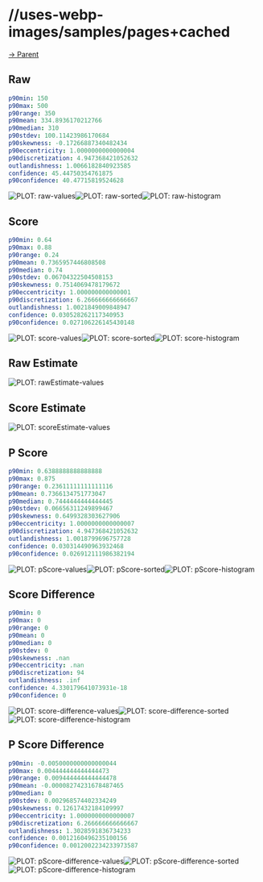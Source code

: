 
# //uses-webp-images/samples/pages+cached

[→ Parent](../..)


## Raw


```yaml
p90min: 150
p90max: 500
p90range: 350
p90mean: 334.8936170212766
p90median: 310
p90stdev: 100.11423986170684
p90skewness: -0.17266887340482434
p90eccentricity: 1.0000000000000004
p90discretization: 4.947368421052632
outlandishness: 1.0066182840923585
confidence: 45.44750354761875
p90confidence: 40.47715819524628

```

![PLOT: raw-values](./raw/values.svg)![PLOT: raw-sorted](./raw/sorted.svg)![PLOT: raw-histogram](./raw/histogram.svg)
## Score


```yaml
p90min: 0.64
p90max: 0.88
p90range: 0.24
p90mean: 0.7365957446808508
p90median: 0.74
p90stdev: 0.06704322504508153
p90skewness: 0.7514069478179672
p90eccentricity: 1.000000000000001
p90discretization: 6.266666666666667
outlandishness: 1.0021849009848947
confidence: 0.030528262117340953
p90confidence: 0.027106226145430148

```

![PLOT: score-values](./score/values.svg)![PLOT: score-sorted](./score/sorted.svg)![PLOT: score-histogram](./score/histogram.svg)
## Raw Estimate

![PLOT: rawEstimate-values](./rawEstimate/values.svg)
## Score Estimate

![PLOT: scoreEstimate-values](./scoreEstimate/values.svg)
## P Score


```yaml
p90min: 0.6388888888888888
p90max: 0.875
p90range: 0.23611111111111116
p90mean: 0.7366134751773047
p90median: 0.7444444444444445
p90stdev: 0.06656311249899467
p90skewness: 0.6499328303627906
p90eccentricity: 1.0000000000000007
p90discretization: 4.947368421052632
outlandishness: 1.0018799696757728
confidence: 0.030314490963932468
p90confidence: 0.026912111986382194

```

![PLOT: pScore-values](./pScore/values.svg)![PLOT: pScore-sorted](./pScore/sorted.svg)![PLOT: pScore-histogram](./pScore/histogram.svg)
## Score Difference


```yaml
p90min: 0
p90max: 0
p90range: 0
p90mean: 0
p90median: 0
p90stdev: 0
p90skewness: .nan
p90eccentricity: .nan
p90discretization: 94
outlandishness: .inf
confidence: 4.330179641073931e-18
p90confidence: 0

```

![PLOT: score-difference-values](./score-difference/values.svg)![PLOT: score-difference-sorted](./score-difference/sorted.svg)![PLOT: score-difference-histogram](./score-difference/histogram.svg)
## P Score Difference


```yaml
p90min: -0.0050000000000000044
p90max: 0.004444444444444473
p90range: 0.009444444444444478
p90mean: -0.00008274231678487465
p90median: 0
p90stdev: 0.002968574402334249
p90skewness: 0.12617432184109997
p90eccentricity: 1.0000000000000007
p90discretization: 6.266666666666667
outlandishness: 1.3028591836734233
confidence: 0.0012160496235100156
p90confidence: 0.0012002234233973587

```

![PLOT: pScore-difference-values](./pScore-difference/values.svg)![PLOT: pScore-difference-sorted](./pScore-difference/sorted.svg)![PLOT: pScore-difference-histogram](./pScore-difference/histogram.svg)